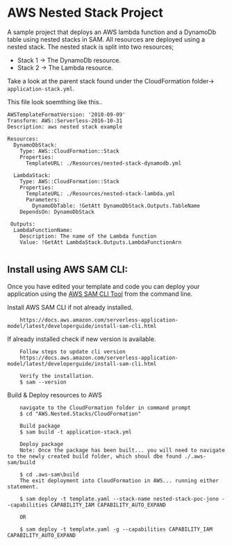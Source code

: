 # AWS Nested Stack Project

A sample project that deploys an AWS lambda function and a DynamoDb table using nested stacks in SAM.
All resources are deployed using a nested stack. The nested stack is split into two resources;
- Stack 1 -> The DynamoDb resource.
- Stack 2 -> The Lambda resource.

Take a look at the parent stack found under the CloudFormation folder-> `application-stack.yml`.

This file look soemthing like this..

```
AWSTemplateFormatVersion: '2010-09-09'
Transform: AWS::Serverless-2016-10-31
Description: aws nested stack example

Resources:
  DynamoDbStack:
    Type: AWS::CloudFormation::Stack
    Properties:
      TemplateURL: ./Resources/nested-stack-dynamodb.yml

  LambdaStack:
    Type: AWS::CloudFormation::Stack
    Properties:
      TemplateURL: ./Resources/nested-stack-lambda.yml
      Parameters:
        DynamoDbTable: !GetAtt DynamoDbStack.Outputs.TableName
    DependsOn: DynamoDbStack
    
 Outputs:
  LambdaFunctionName:
    Description: The name of the Lambda function
    Value: !GetAtt LambdaStack.Outputs.LambdaFunctionArn
    
``` 

## Install using AWS SAM CLI:

Once you have edited your template and code you can deploy your application using the [AWS SAM CLI Tool](https://docs.aws.amazon.com/serverless-application-model/latest/developerguide/serverless-sam-cli-command-reference.html) from the command line.

Install AWS SAM CLI if not already installed.
```
    https://docs.aws.amazon.com/serverless-application-model/latest/developerguide/install-sam-cli.html
```

If already installed check if new version is available.
```
    Follow steps to update cli version
    https://docs.aws.amazon.com/serverless-application-model/latest/developerguide/install-sam-cli.html

    Verify the installation.
    $ sam --version
```

Build & Deploy resources to AWS
```
    navigate to the CloudFormation folder in command prompt
    $ cd "AWS.Nested.Stacks/CloudFormation"

    Build package
    $ sam build -t application-stack.yml

    Deploy package
    Note: Once the package has been built... you will need to navigate to the newly created build folder, which shoul dbe found ./.aws-sam/build

    $ cd .aws-sam\build
    The exit deployment into CloudFormation in AWS... running either statement.

    $ sam deploy -t template.yaml --stack-name nested-stack-poc-jono --capabilities CAPABILITY_IAM CAPABILITY_AUTO_EXPAND

    OR 

    $ sam deploy -t template.yaml -g --capabilities CAPABILITY_IAM CAPABILITY_AUTO_EXPAND
```
